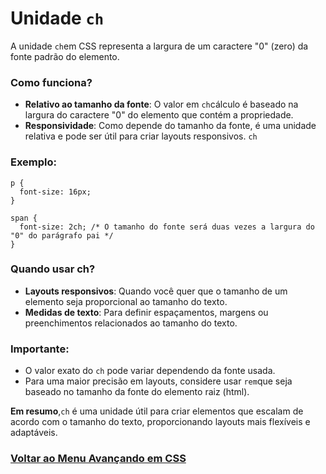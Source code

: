 # Unidade `ch` 

A unidade `ch`em CSS representa a largura de um caractere "0" (zero) da fonte padrão do elemento.

### Como funciona?

- **Relativo ao tamanho da fonte**: O valor em `ch`cálculo é baseado na largura do caractere "0" do elemento que contém a propriedade.
- **Responsividade**: Como depende do tamanho da fonte, é uma unidade relativa e pode ser útil para criar layouts responsivos. `ch`

### Exemplo:

```
p {
  font-size: 16px;
}

span {
  font-size: 2ch; /* O tamanho do fonte será duas vezes a largura do "0" do parágrafo pai */
}
```

### Quando usar ch?

- **Layouts responsivos**: Quando você quer que o tamanho de um elemento seja proporcional ao tamanho do texto.
- **Medidas de texto**: Para definir espaçamentos, margens ou preenchimentos relacionados ao tamanho do texto.

### Importante:

- O valor exato do `ch` pode variar dependendo da fonte usada.
- Para uma maior precisão em layouts, considere usar `rem`que seja baseado no tamanho da fonte do elemento raiz (html).

**Em resumo**,`ch` é uma unidade útil para criar elementos que escalam de acordo com o tamanho do texto, proporcionando layouts mais flexíveis e adaptáveis. 

### [Voltar ao Menu Avançando em CSS](menu.md)
